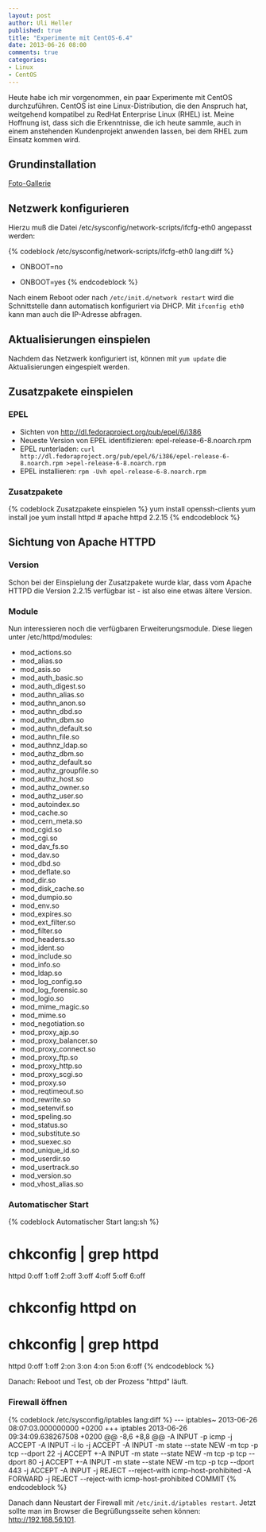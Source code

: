 ```yaml
---
layout: post
author: Uli Heller
published: true
title: "Experimente mit CentOS-6.4"
date: 2013-06-26 08:00
comments: true
categories:
- Linux
- CentOS
---
```


Heute habe ich mir vorgenommen, ein paar Experimente mit CentOS
durchzuführen. CentOS ist eine Linux-Distribution, die den Anspruch
hat, weitgehend kompatibel zu RedHat Enterprise Linux (RHEL) ist.
Meine Hoffnung ist, dass sich die Erkenntnisse, die ich heute sammle,
auch in einem anstehenden Kundenprojekt anwenden lassen, bei dem RHEL
zum Einsatz kommen wird.

<!-- more -->

## Grundinstallation

[Foto-Gallerie](/images/centos)

## Netzwerk konfigurieren

Hierzu muß die Datei /etc/sysconfig/network-scripts/ifcfg-eth0
angepasst werden:

{% codeblock /etc/sysconfig/network-scripts/ifcfg-eth0 lang:diff %}
- ONBOOT=no
+ ONBOOT=yes
{% endcodeblock %}

Nach einem Reboot oder nach `/etc/init.d/network restart`
 wird die Schnittstelle dann automatisch konfiguriert
via DHCP. Mit `ifconfig eth0` kann man auch die IP-Adresse abfragen.

## Aktualisierungen einspielen

Nachdem das Netzwerk konfiguriert ist, können mit `yum update`
die Aktualisierungen eingespielt werden.

## Zusatzpakete einspielen

### EPEL

* Sichten von <http://dl.fedoraproject.org/pub/epel/6/i386>
* Neueste Version von EPEL identifizieren: epel-release-6-8.noarch.rpm
* EPEL runterladen: `curl http://dl.fedoraproject.org/pub/epel/6/i386/epel-release-6-8.noarch.rpm >epel-release-6-8.noarch.rpm`
* EPEL installieren: `rpm -Uvh epel-release-6-8.noarch.rpm`

### Zusatzpakete

{% codeblock Zusatzpakete einspielen %}
yum install openssh-clients
yum install joe
yum install httpd # apache httpd 2.2.15
{% endcodeblock %}

## Sichtung von Apache HTTPD

### Version

Schon bei der Einspielung der Zusatzpakete wurde klar, dass vom
Apache HTTPD die Version 2.2.15 verfügbar ist - ist also eine etwas ältere
Version.

### Module

Nun interessieren noch die verfügbaren Erweiterungsmodule. Diese liegen
unter /etc/httpd/modules:

* mod_actions.so
* mod_alias.so
* mod_asis.so
* mod_auth_basic.so
* mod_auth_digest.so
* mod_authn_alias.so
* mod_authn_anon.so
* mod_authn_dbd.so
* mod_authn_dbm.so
* mod_authn_default.so
* mod_authn_file.so
* mod_authnz_ldap.so
* mod_authz_dbm.so
* mod_authz_default.so
* mod_authz_groupfile.so
* mod_authz_host.so
* mod_authz_owner.so
* mod_authz_user.so
* mod_autoindex.so
* mod_cache.so
* mod_cern_meta.so
* mod_cgid.so
* mod_cgi.so
* mod_dav_fs.so
* mod_dav.so
* mod_dbd.so
* mod_deflate.so
* mod_dir.so
* mod_disk_cache.so
* mod_dumpio.so
* mod_env.so
* mod_expires.so
* mod_ext_filter.so
* mod_filter.so
* mod_headers.so
* mod_ident.so
* mod_include.so
* mod_info.so
* mod_ldap.so
* mod_log_config.so
* mod_log_forensic.so
* mod_logio.so
* mod_mime_magic.so
* mod_mime.so
* mod_negotiation.so
* mod_proxy_ajp.so
* mod_proxy_balancer.so
* mod_proxy_connect.so
* mod_proxy_ftp.so
* mod_proxy_http.so
* mod_proxy_scgi.so
* mod_proxy.so
* mod_reqtimeout.so
* mod_rewrite.so
* mod_setenvif.so
* mod_speling.so
* mod_status.so
* mod_substitute.so
* mod_suexec.so
* mod_unique_id.so
* mod_userdir.so
* mod_usertrack.so
* mod_version.so
* mod_vhost_alias.so

### Automatischer Start

{% codeblock Automatischer Start lang:sh %}
# chkconfig | grep httpd
httpd          	0:off	1:off	2:off	3:off	4:off	5:off	6:off
# chkconfig httpd on
# chkconfig | grep httpd
httpd          	0:off	1:off	2:on	3:on	4:on	5:on	6:off
{% endcodeblock %}

Danach: Reboot und Test, ob der Prozess "httpd" läuft.

### Firewall öffnen

{% codeblock /etc/sysconfig/iptables lang:diff %}
--- iptables~	2013-06-26 08:07:03.000000000 +0200
+++ iptables	2013-06-26 09:34:09.638267508 +0200
@@ -8,6 +8,8 @@
 -A INPUT -p icmp -j ACCEPT
 -A INPUT -i lo -j ACCEPT
 -A INPUT -m state --state NEW -m tcp -p tcp --dport 22 -j ACCEPT
+-A INPUT -m state --state NEW -m tcp -p tcp --dport 80 -j ACCEPT
+-A INPUT -m state --state NEW -m tcp -p tcp --dport 443 -j ACCEPT
 -A INPUT -j REJECT --reject-with icmp-host-prohibited
 -A FORWARD -j REJECT --reject-with icmp-host-prohibited
 COMMIT
{% endcodeblock %}

Danach dann Neustart der Firewall mit `/etc/init.d/iptables restart`.
Jetzt sollte man im Browser die Begrüßungsseite sehen können:
<http://192.168.56.101>.
